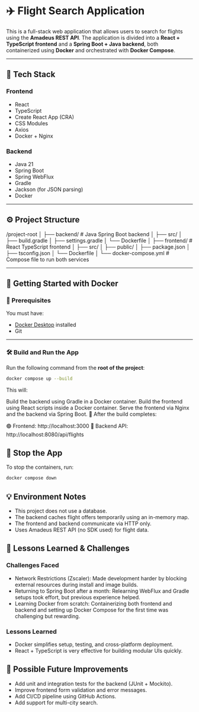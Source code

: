 # ✈️ Flight Search Application

This is a full-stack web application that allows users to search for flights using the **Amadeus REST API**. The application is divided into a **React + TypeScript frontend** and a **Spring Boot + Java backend**, both containerized using **Docker** and orchestrated with **Docker Compose**.

---

## 🧰 Tech Stack

### Frontend
- React
- TypeScript
- Create React App (CRA)
- CSS Modules
- Axios
- Docker + Nginx

### Backend
- Java 21
- Spring Boot
- Spring WebFlux
- Gradle
- Jackson (for JSON parsing)
- Docker

---

## ⚙️ Project Structure

/project-root
│
├── backend/ # Java Spring Boot backend
│ ├── src/
│ ├── build.gradle
│ ├── settings.gradle
│ └── Dockerfile
│
├── frontend/ # React TypeScript frontend
│ ├── src/
│ ├── public/
│ ├── package.json
│ ├── tsconfig.json
│ └── Dockerfile
│
└── docker-compose.yml # Compose file to run both services


---

## 🚀 Getting Started with Docker

### 🐳 Prerequisites
You must have:
- [Docker Desktop](https://www.docker.com/products/docker-desktop) installed
- Git

---

### 🛠️ Build and Run the App

Run the following command from the **root of the project**:

```bash
docker compose up --build
```
This will:

Build the backend using Gradle in a Docker container.
Build the frontend using React scripts inside a Docker container.
Serve the frontend via Nginx and the backend via Spring Boot.
📍 After the build completes:

🟢 Frontend: http://localhost:3000
🔵 Backend API: http://localhost:8080/api/flights

## 🧹 Stop the App
To stop the containers, run:
```bash
docker compose down
```
## 💡 Environment Notes

- This project does not use a database.
- The backend caches flight offers temporarily using an in-memory map.
- The frontend and backend communicate via HTTP only.
- Uses Amadeus REST API (no SDK used) for flight data.

## 🧠 Lessons Learned & Challenges

### Challenges Faced
- Network Restrictions (Zscaler): Made development harder by blocking external resources during install and image builds.
- Returning to Spring Boot after a month: Relearning WebFlux and Gradle setups took effort, but previous experience helped.
- Learning Docker from scratch: Containerizing both frontend and backend and setting up Docker Compose for the first time was challenging but rewarding.
### Lessons Learned
- Docker simplifies setup, testing, and cross-platform deployment.
- React + TypeScript is very effective for building modular UIs quickly.

## 🔧 Possible Future Improvements

- Add unit and integration tests for the backend (JUnit + Mockito).
- Improve frontend form validation and error messages.
- Add CI/CD pipeline using GitHub Actions.
- Add support for multi-city search.
